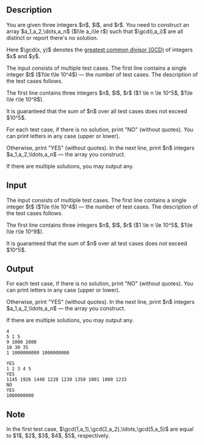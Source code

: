 ## Description

<div><p>You are given three integers $n$, $l$, and $r$. You need to construct an array $a_1,a_2,\dots,a_n$ ($l\le a_i\le r$) such that $\gcd(i,a_i)$ are all distinct or report there's no solution.</p><p>Here $\gcd(x, y)$ denotes the <a href="https://en.wikipedia.org/wiki/Greatest_common_divisor">greatest common divisor (GCD)</a> of integers $x$ and $y$.</p></div><div class="input-specification"><p>The input consists of multiple test cases. The first line contains a single integer $t$ ($1\le t\le 10^4$)&nbsp;— the number of test cases. The description of the test cases follows.</p><p>The first line contains three integers $n$, $l$, $r$ ($1 \le n \le 10^5$, $1\le l\le r\le 10^9$).</p><p>It is guaranteed that the sum of $n$ over all test cases does not exceed $10^5$.</p></div><div class="output-specification"><p>For each test case, if there is no solution, print "<span class="tex-font-style-tt">NO</span>" (without quotes). You can print letters in any case (upper or lower).</p><p>Otherwise, print "<span class="tex-font-style-tt">YES</span>" (without quotes). In the next line, print $n$ integers $a_1,a_2,\ldots,a_n$&nbsp;— the array you construct.</p><p>If there are multiple solutions, you may output any.</p></div>

## Input

<p>The input consists of multiple test cases. The first line contains a single integer $t$ ($1\le t\le 10^4$)&nbsp;— the number of test cases. The description of the test cases follows.</p><p>The first line contains three integers $n$, $l$, $r$ ($1 \le n \le 10^5$, $1\le l\le r\le 10^9$).</p><p>It is guaranteed that the sum of $n$ over all test cases does not exceed $10^5$.</p>

## Output

<p>For each test case, if there is no solution, print "<span class="tex-font-style-tt">NO</span>" (without quotes). You can print letters in any case (upper or lower).</p><p>Otherwise, print "<span class="tex-font-style-tt">YES</span>" (without quotes). In the next line, print $n$ integers $a_1,a_2,\ldots,a_n$&nbsp;— the array you construct.</p><p>If there are multiple solutions, you may output any.</p>





```input1
4
5 1 5
9 1000 2000
10 30 35
1 1000000000 1000000000
```




```output1
YES
1 2 3 4 5
YES
1145 1926 1440 1220 1230 1350 1001 1000 1233
NO
YES
1000000000
```



## Note

<p>In the first test case, $\gcd(1,a_1),\gcd(2,a_2),\ldots,\gcd(5,a_5)$ are equal to $1$, $2$, $3$, $4$, $5$, respectively.</p>
